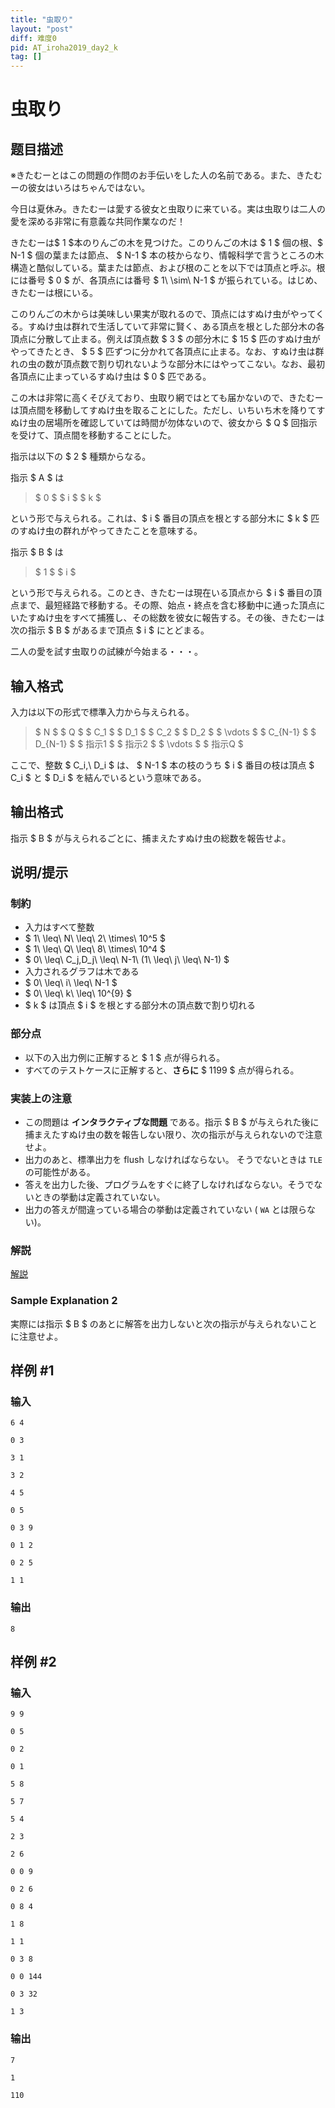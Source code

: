 ```yaml
---
title: "虫取り"
layout: "post"
diff: 难度0
pid: AT_iroha2019_day2_k
tag: []
---
```


# 虫取り

## 题目描述

[problemUrl]: https://atcoder.jp/contests/iroha2019-day2/tasks/iroha2019_day2_k

※きたむーとはこの問題の作問のお手伝いをした人の名前である。また、きたむーの彼女はいろはちゃんではない。

今日は夏休み。きたむーは愛する彼女と虫取りに来ている。実は虫取りは二人の愛を深める非常に有意義な共同作業なのだ！

きたむーは$ 1 $本のりんごの木を見つけた。このりんごの木は $ 1 $ 個の根、$ N-1 $ 個の葉または節点、 $ N-1 $ 本の枝からなり、情報科学で言うところの木構造と酷似している。葉または節点、および根のことを以下では頂点と呼ぶ。根には番号 $ 0 $ が、各頂点には番号 $ 1\ \sim\ N-1 $ が振られている。はじめ、きたむーは根にいる。

このりんごの木からは美味しい果実が取れるので、頂点にはすぬけ虫がやってくる。すぬけ虫は群れで生活していて非常に賢く、ある頂点を根とした部分木の各頂点に分散して止まる。例えば頂点数 $ 3 $ の部分木に $ 15 $ 匹のすぬけ虫がやってきたとき、 $ 5 $ 匹ずつに分かれて各頂点に止まる。なお、すぬけ虫は群れの虫の数が頂点数で割り切れないような部分木にはやってこない。なお、最初各頂点に止まっているすぬけ虫は $ 0 $ 匹である。

この木は非常に高くそびえており、虫取り網ではとても届かないので、きたむーは頂点間を移動してすぬけ虫を取ることにした。ただし、いちいち木を降りてすぬけ虫の居場所を確認していては時間が勿体ないので、彼女から $ Q $ 回指示を受けて、頂点間を移動することにした。

指示は以下の $ 2 $ 種類からなる。

指示 $ A $ は

> $ 0 $ $ i $ $ k $

という形で与えられる。これは、$ i $ 番目の頂点を根とする部分木に $ k $ 匹のすぬけ虫の群れがやってきたことを意味する。

指示 $ B $ は

> $ 1 $ $ i $

という形で与えられる。このとき、きたむーは現在いる頂点から $ i $ 番目の頂点まで、最短経路で移動する。その際、始点・終点を含む移動中に通った頂点にいたすぬけ虫をすべて捕獲し、その総数を彼女に報告する。その後、きたむーは次の指示 $ B $ があるまで頂点 $ i $ にとどまる。

二人の愛を試す虫取りの試練が今始まる・・・。

## 输入格式

入力は以下の形式で標準入力から与えられる。

> $ N $ $ Q $ $ C_1 $ $ D_1 $ $ C_2 $ $ D_2 $ $ \vdots $ $ C_{N-1} $ $ D_{N-1} $ $ 指示1 $ $ 指示2 $ $ \vdots $ $ 指示Q $

ここで、整数 $ C_i,\ D_i $ は、 $ N-1 $ 本の枝のうち $ i $ 番目の枝は頂点 $ C_i $ と $ D_i $ を結んでいるという意味である。

## 输出格式

指示 $ B $ が与えられるごとに、捕まえたすぬけ虫の総数を報告せよ。

## 说明/提示

### 制約

- 入力はすべて整数
- $ 1\ \leq\ N\ \leq\ 2\ \times\ 10^5 $
- $ 1\ \leq\ Q\ \leq\ 8\ \times\ 10^4 $
- $ 0\ \leq\ C_j,D_j\ \leq\ N-1\ (1\ \leq\ j\ \leq\ N-1) $
- 入力されるグラフは木である
- $ 0\ \leq\ i\ \leq\ N-1 $
- $ 0\ \leq\ k\ \leq\ 10^{9} $
- $ k $ は頂点 $ i $ を根とする部分木の頂点数で割り切れる

### 部分点

- 以下の入出力例に正解すると $ 1 $ 点が得られる。
- すべてのテストケースに正解すると、**さらに** $ 1199 $ 点が得られる。

### 実装上の注意

- この問題は **インタラクティブな問題** である。指示 $ B $ が与えられた後に捕まえたすぬけ虫の数を報告しない限り、次の指示が与えられないので注意せよ。
- 出力のあと、標準出力を flush しなければならない。 そうでないときは `TLE` の可能性がある。
- 答えを出力した後、プログラムをすぐに終了しなければならない。そうでないときの挙動は定義されていない。
- 出力の答えが間違っている場合の挙動は定義されていない ( `WA` とは限らない)。

### 解説

[解説](https://img.atcoder.jp/iroha2019-day2/editorial-K.pdf)

### Sample Explanation 2

実際には指示 $ B $ のあとに解答を出力しないと次の指示が与えられないことに注意せよ。

## 样例 #1

### 输入

```
6 4
0 3
3 1
3 2
4 5
0 5
0 3 9
0 1 2
0 2 5
1 1
```

### 输出

```
8
```

## 样例 #2

### 输入

```
9 9
0 5
0 2
0 1
5 8
5 7
5 4
2 3
2 6
0 0 9
0 2 6
0 8 4
1 8
1 1
0 3 8
0 0 144
0 3 32
1 3
```

### 输出

```
7
1
110
```

